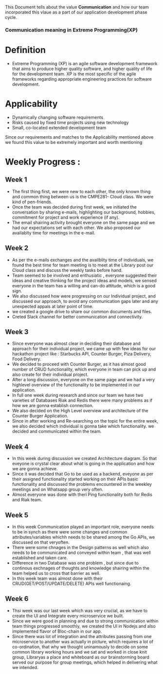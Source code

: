This Document tells about the value **Communication** and how our team incorporated this vlaue as a part of our application development phase cycle.

### Communication meaning in Extreme Programming(XP)

# Definition
* Extreme Programming (XP) is an agile software development framework that aims to produce higher quality software, and higher quality of life for the development team. XP is the most specific of the agile frameworks regarding appropriate engineering practices for software development. 

# Applicability

* Dynamically changing software requirements
* Risks caused by fixed time projects using new technology
* Small, co-located extended development team

Since our requirements and matches to the Applicability mentioned above we found this value to be extremely important and worth mentioning

# Weekly Progress :  

## Week 1
* The first thing first, we were new to each other, the only known thing and common thing between us is the CMPE281- Cloud class. We were kind of pen-friends.  
* Once the team was decided during first week, we initiated the conversation by sharing e-mails, highlighting our background, hobbies, commitment for project and work experience (if any).  
* The email shairing activity brought everyone on the same page and we had our expectations set with each other. We also proposed our availablty time for meetings in the e-mail. 

## Week 2
* As per the e-mails exchanges and the availblity time of individuals, we found the best time for team meeting is to meet at the Library post our Cloud class and discuss the weekly tasks before hand.  
* Team seemed to be involved and enthusiatic , everyone suggested their ideas and creative thinking for the project ideas and models, we sensed everyone in the team has a willing and can-do attitude, which is a good sign.  
* We also discussed how were progressing on our Individual project, and discussed our approach, to avoid any communication gaps later and any unexpected appals at later point of time.  
* we created a google drive to share our common documents and files.  
* Creted Slack channel for better communication and connectivity.  

## Week 3
* Since everyone was almost clear in deciding their database and approach for their individual project, we came up with few ideas for our hackathon project like : Starbucks API, Counter Burger, Piza Delivery, Food Delivery.  
* We decided to proceed with Counter Burger, as it has almost good number of CRUD functionality, which everyone in team can pick up and also create for their individual project.  
* After a long discussion, everyone on the same page and we had a very highlevel overview of the functionality to be implemented in our application. 
* In full one week during research and since our team we have two varieties of Databases Riak and Redis there were many problems as if how we are gonna establish connection.  
* We also decided on the High Level overview and architecture of the Counter Burger Application.  
* Since in after working and Re-searching on the topic for the entire week, we also decided which individual is gonna take which functionality. we decided and communicated within the team.  

## Week 4
* In this week during discussion we created Architecture diagram. So that eveyone is crystal clear about what is going in the application and how we are gonna achieve.  
* Since it was decided that Go to be used as a backend, eveyone as per their assigned functionality started working on their APIs basic functionality and discussed the problems encountered in the weekley meetings and on Whatsapp group very often.  
* Almost everyone was done with theri Ping functionality both for Redis and Riak team.  

## Week 5
* In this week Communication played an important role, everyone needs to be in synch as there were some changes and common attributes/variables whichh needs to be shared among the Go APIs, we discussed on that veryoften.  
* There were some chnages in the Design patterns as well which also needs to be communicated and conveyed within team , that was well established and taken care.  
* Difference in two Database was one problem , but since due to continous exchnages of thoughts and knowledge shairing within the team helped us to cross that barrier as well.  
* In this week team was almost done with their CRUD(GET/POST/UPDATE/DELETE) APIs well functionaing.  

## Week 6
* Thsi week was our last week which was very crucial, as we have to create the UI and Integrate every microservice we built.  
* Since we were good in planning and due to strong communication within team things progressed smoothly, we created the UI in Nodejs and also implemented flavor of Bloc-chain in our app.
* Since there was lot of integration and the attributes passing from one microservice to another was actually in picture, which requires a lot of co-ordination, that why we thought uninamously to decide on some common library working hours and we sat and worked in close knit group, Libraryas a place and whiteboard as our brainstorming board served our purpose for group meetings, which helped in delivering what we intended.